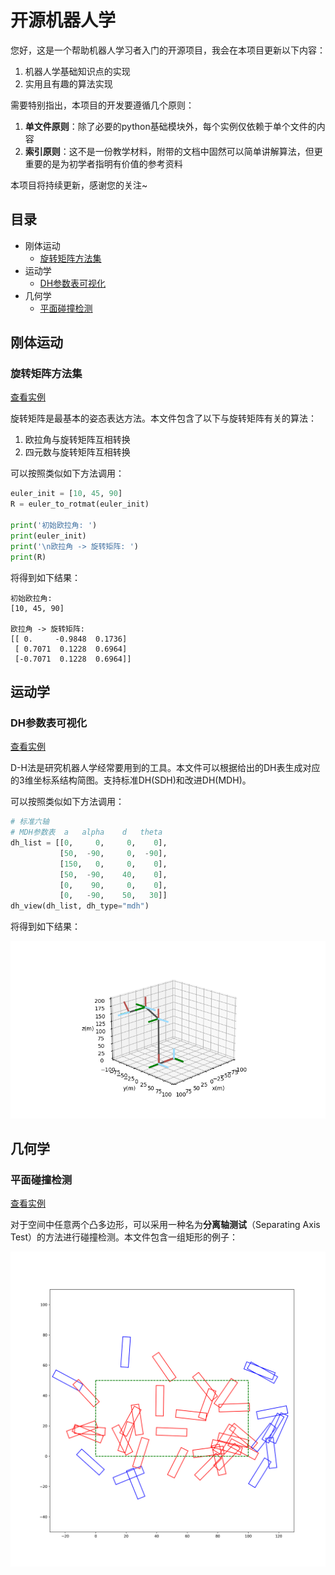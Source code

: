 # 开源机器人学

您好，这是一个帮助机器人学习者入门的开源项目，我会在本项目更新以下内容：

1. 机器人学基础知识点的实现
2. 实用且有趣的算法实现

需要特别指出，本项目的开发要遵循几个原则：

1. **单文件原则**：除了必要的python基础模块外，每个实例仅依赖于单个文件的内容
2. **索引原则**：这不是一份教学材料，附带的文档中固然可以简单讲解算法，但更重要的是为初学者指明有价值的参考资料

本项目将持续更新，感谢您的关注~

## 目录

- 刚体运动
    - [旋转矩阵方法集](#旋转矩阵方法集)
- 运动学
    - [DH参数表可视化](#DH参数表可视化)
- 几何学
    - [平面碰撞检测](#平面碰撞检测)

## 刚体运动

### 旋转矩阵方法集

[查看实例](src/rotation_matrix/)

旋转矩阵是最基本的姿态表达方法。本文件包含了以下与旋转矩阵有关的算法：

1. 欧拉角与旋转矩阵互相转换
2. 四元数与旋转矩阵互相转换

可以按照类似如下方法调用：

```python
euler_init = [10, 45, 90]
R = euler_to_rotmat(euler_init)

print('初始欧拉角: ')
print(euler_init)
print('\n欧拉角 -> 旋转矩阵: ')
print(R)
```

将得到如下结果：

```shell
初始欧拉角: 
[10, 45, 90]

欧拉角 -> 旋转矩阵: 
[[ 0.     -0.9848  0.1736]
 [ 0.7071  0.1228  0.6964]
 [-0.7071  0.1228  0.6964]]
```

## 运动学

### DH参数表可视化

[查看实例](src/dh_view/)

D-H法是研究机器人学经常要用到的工具。本文件可以根据给出的DH表生成对应的3维坐标系结构简图。支持标准DH(SDH)和改进DH(MDH)。

可以按照类似如下方法调用：

```python
# 标准六轴
# MDH参数表  a   alpha    d   theta
dh_list = [[0,     0,     0,    0],
           [50,  -90,     0,  -90],
           [150,   0,     0,    0],
           [50,  -90,    40,    0],
           [0,    90,     0,    0],
           [0,   -90,    50,   30]]
dh_view(dh_list, dh_type="mdh")
```
将得到如下结果：

![dh.png](./src/dh_view/dh.png)

## 几何学

### 平面碰撞检测

[查看实例](./src/collision_detection)

对于空间中任意两个凸多边形，可以采用一种名为**分离轴测试**（Separating Axis Test）的方法进行碰撞检测。本文件包含一组矩形的例子：

![dh.png](./src/collision_detection/collision_detection.png)